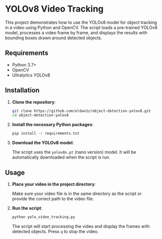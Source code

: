 # YOLOv8 Video Tracking

This project demonstrates how to use the YOLOv8 model for object tracking in a video using Python and OpenCV.
The script loads a pre-trained YOLOv8 model, processes a video frame by frame, and displays the results with bounding boxes drawn around detected objects.

## Requirements

- Python 3.7+
- OpenCV
- Ultralytics YOLOv8

## Installation

1. **Clone the repository**:

    ```bash
    git clone https://github.com/eldan1z/object-detection-yolov8.git
    cd object-detection-yolov8
    ```

2. **Install the necessary Python packages**:

    ```bash
    pip install -r requirements.txt
    ```

3. **Download the YOLOv8 model**:

    The script uses the `yolov8n.pt` (nano version) model. It will be automatically downloaded when the script is run.

## Usage

1. **Place your video in the project directory**:

    Make sure your video file is in the same directory as the script or provide the correct path to the video file.

2. **Run the script**:

    ```bash
    python yolo_video_tracking.py
    ```

    The script will start processing the video and display the frames with detected objects. Press `q` to stop the video.
